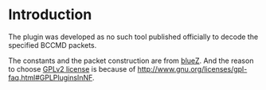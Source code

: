 # Introduction

The plugin was developed as no such tool published officially to decode the
specified BCCMD packets.

The constants and the packet construction are from [blueZ][]. And the reason to
choose [GPLv2 license][] is because of
http://www.gnu.org/licenses/gpl-faq.html#GPLPluginsInNF.

[blueZ]: http://www.bluez.org
[GPLv2 license]: http://www.gnu.org/licenses/gpl-2.0.html
